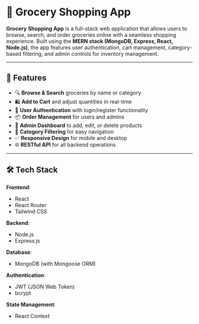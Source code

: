 # 🛒 Grocery Shopping App

**Grocery Shopping App** is a full-stack web application that allows users to browse, search, and order groceries online with a seamless shopping experience. Built using the **MERN stack (MongoDB, Express, React, Node.js)**, the app features user authentication, cart management, category-based filtering, and admin controls for inventory management.

---

## 🚀 Features

- 🔍 **Browse & Search** groceries by name or category  
- 🛍️ **Add to Cart** and adjust quantities in real-time  
- 🔐 **User Authentication** with login/register functionality  
- 📦 **Order Management** for users and admins  
- 🧾 **Admin Dashboard** to add, edit, or delete products  
- 📁 **Category Filtering** for easy navigation  
- ✅ **Responsive Design** for mobile and desktop  
- 🌐 **RESTful API** for all backend operations  

---

## 🛠️ Tech Stack

**Frontend**:  
- React  
- React Router  
- Tailwind CSS 

**Backend**:  
- Node.js  
- Express.js  

**Database**:  
- MongoDB (with Mongoose ORM)  

**Authentication**:  
- JWT (JSON Web Token)  
- bcrypt  

**State Management**:  
- React Context  



